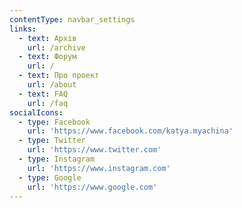 ```yaml
---
contentType: navbar_settings
links:
  - text: Архів
    url: /archive
  - text: Форум
    url: /
  - text: Про проект
    url: /about
  - text: FAQ
    url: /faq
socialIcons:
  - type: Facebook
    url: 'https://www.facebook.com/katya.myachina'
  - type: Twitter
    url: 'https://www.twitter.com'
  - type: Instagram
    url: 'https://www.instagram.com'
  - type: Google
    url: 'https://www.google.com'
---
```


